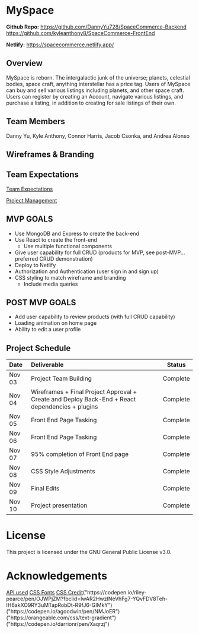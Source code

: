# MySpace 

**Github Repo:** https://github.com/DannyYu728/SpaceCommerce-Backend
                 https://github.com/kyleanthony8/SpaceCommerce-FrontEnd

**Netlify:** https://spacecommerce.netlify.app/

## Overview
MySpace is reborn. The intergalactic junk of the universe; planets, celestial bodies, space craft, anything interstellar has a price tag. Users of MySpace can buy and sell various listings including planets, and other space craft. Users can register by creating an Account, navigate various listings, and purchase a listing, in addition to creating for sale listings of their own.

## Team Members
Danny Yu, Kyle Anthony, Connor Harris, Jacob Csonka, and Andrea Alonso


## Wireframes & Branding



## Team Expectations

[Team Expectations](https://docs.google.com/document/d/1pFeWx5xNfhRX_BMKo0RtF835iyji6VnHI_Y2zRqspks/edit?usp=sharing)

[Project Management](https://trello.com/b/pEV7PxnA/myspace)

## MVP GOALS

- Use MongoDB and Express to create the back-end
- Use React to create the front-end
  - Use multiple functional components
- Give user capability for full CRUD (products for MVP, see post-MVP... preferred CRUD demonstration)
- Deploy to Netlify
- Authorization and Authentication (user sign in and sign up)
- CSS styling to match wireframe and branding
  - Include media queries

## POST MVP GOALS

- Add user capability to review products (with full CRUD capability)
- Loading animation on home page
- Ability to edit a user profile

## Project Schedule

| Date      | Deliverable                                                                                          |  Status  |
| :-------- | :--------------------------------------------------------------------------------------------------  | :------: |
| Nov 03    | Project Team Building                                                                                | Complete |
| Nov 04    | Wireframes + Final Project Approval + Create and Deploy Back-End + React dependencies + plugins      | Complete |
| Nov 05    | Front End Page Tasking                                                                               | Complete |
| Nov 06    | Front End Page Tasking                                                                               | Complete |
| Nov 07    | 95% completion of Front End page                                                                     | Complete |
| Nov 08    | CSS Style Adjustments                                                                                | Complete |
| Nov 09    | Final Edits                                                                                          | Complete |
| Nov 10    | Project presentation                                                                                 | Complete |
                                                                               

# License
This project is licensed under the GNU General Public License v3.0.

# Acknowledgements
[API used]("https://spacecommerce.up.railway.app/")
[CSS Fonts]("https://fonts.googleapis.com/css?family=Raleway:400,500,700")
[CSS Credit]("https://codepen.io/Curlmuhi/pen/ExKWXKO")("https://codepen.io/riley-pearce/pen/OJWPjZM?fbclid=IwAR2HwzINeVhFg7-YQvFDV8Teh-IH6akXO9RY3uMTapRobDt-R9fJ6-GIMkY")("https://codepen.io/agoodwin/pen/NMJoER")("https://orangeable.com/css/text-gradient")("https://codepen.io/darrionr/pen/Xaqrzj")

